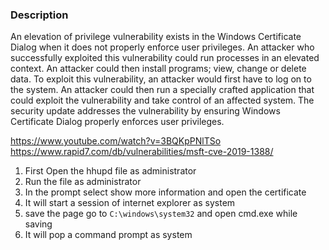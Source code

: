 ### Description
An elevation of privilege vulnerability exists in the Windows Certificate Dialog when it does not properly enforce user privileges. An attacker who successfully exploited this vulnerability could run processes in an elevated context. An attacker could then install programs; view, change or delete data. To exploit this vulnerability, an attacker would first have to log on to the system. An attacker could then run a specially crafted application that could exploit the vulnerability and take control of an affected system. The security update addresses the vulnerability by ensuring Windows Certificate Dialog properly enforces user privileges. 

https://www.youtube.com/watch?v=3BQKpPNlTSo
https://www.rapid7.com/db/vulnerabilities/msft-cve-2019-1388/

1. First Open the hhupd file as administrator
2. Run the file as administrator
3. In the prompt select show more information and open the certificate
4. It will start a session of internet explorer as system 
5. save the page go to `C:\windows\system32` and open cmd.exe while saving
6. It will pop a command prompt as system